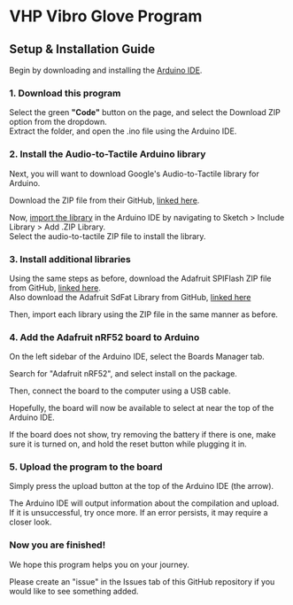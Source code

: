 # VHP Vibro Glove Program

## Setup & Installation Guide

Begin by downloading and installing the [Arduino IDE](https://support.arduino.cc/hc/en-us/articles/360019833020-Download-and-install-Arduino-IDE).

### 1. Download this program

Select the green **"Code"** button on the page, and select the Download ZIP option from the dropdown. <br>
Extract the folder, and open the .ino file using the Arduino IDE.

### 2. Install the Audio-to-Tactile Arduino library

Next, you will want to download Google's Audio-to-Tactile library for Arduino.

Download the ZIP file from their GitHub, [linked here](https://github.com/google/audio-to-tactile/archive/refs/heads/main.zip).

Now, [import the library](https://docs.arduino.cc/software/ide-v1/tutorials/installing-libraries#importing-a-zip-library) in the Arduino IDE by navigating to Sketch > Include Library > Add .ZIP Library. <br>
Select the audio-to-tactile ZIP file to install the library.

### 3. Install additional libraries

Using the same steps as before, download the Adafruit SPIFlash ZIP file from GitHub, [linked here](https://github.com/adafruit/Adafruit_SPIFlash/archive/refs/heads/master.zip). <br>
Also download the Adafruit SdFat Library from GitHub, [linked here](https://github.com/adafruit/SdFat/archive/refs/heads/master.zip)

Then, import each library using the ZIP file in the same manner as before.

### 4. Add the Adafruit nRF52 board to Arduino

On the left sidebar of the Arduino IDE, select the Boards Manager tab.

Search for "Adafruit nRF52", and select install on the package.

Then, connect the board to the computer using a USB cable.

Hopefully, the board will now be available to select at near the top of the Arduino IDE.

If the board does not show, try removing the battery if there is one, make sure it is turned on, and hold the reset button while plugging it in.

### 5. Upload the program to the board

Simply press the upload button at the top of the Arduino IDE (the arrow).

The Arduino IDE will output information about the compilation and upload. <br>
If it is unsuccessful, try once more. If an error persists, it may require a closer look.

### Now you are finished!

We hope this program helps you on your journey.

Please create an "issue" in the Issues tab of this GitHub repository if you would like to see something added.
